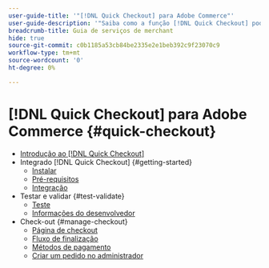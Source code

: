 ```yaml
---
user-guide-title: '"[!DNL Quick Checkout] para Adobe Commerce"'
user-guide-description: '"Saiba como a função [!DNL Quick Checkout] pode beneficiar sua instância do Adobe Commerce e como integrar e configurar com êxito a extensão."'
breadcrumb-title: Guia de serviços de merchant
hide: true
source-git-commit: c0b1185a53cb84be2335e2e1beb392c9f23070c9
workflow-type: tm+mt
source-wordcount: '0'
ht-degree: 0%

---
```



# [!DNL Quick Checkout] para Adobe Commerce {#quick-checkout}

- [Introdução ao [!DNL Quick Checkout]](overview.md)
- Integrado [!DNL Quick Checkout] {#getting-started}
   - [Instalar](install.md)
   - [Pré-requisitos](prerequisites.md)
   - [Integração](onboarding.md)
- Testar e validar {#test-validate}
   - [Teste](testing.md)
   - [Informações do desenvolvedor](developer.md)
- Check-out {#manage-checkout}
   - [Página de checkout](checkout-page.md)
   - [Fluxo de finalização](checkout-flow.md)
   - [Métodos de pagamento](payment-methods.md)
   - [Criar um pedido no administrador](create-order-admin.md)
